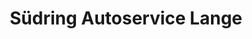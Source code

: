 ---
title: "Südring Autoservice Lange"
url: /ludwigsfelde/suedring-autoservice-lange/
shop: Autowerkstatt
---